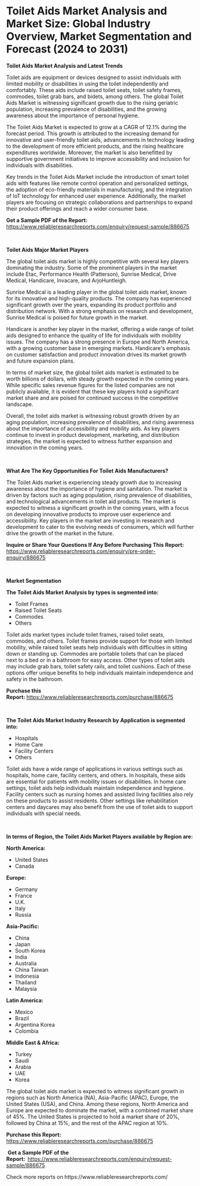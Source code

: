 <p><h1>Toilet Aids Market Analysis and Market Size: Global Industry Overview, Market Segmentation and Forecast (2024 to 2031)</h1></p><p><strong>Toilet Aids Market Analysis and Latest Trends</strong></p>
<p><p>Toilet aids are equipment or devices designed to assist individuals with limited mobility or disabilities in using the toilet independently and comfortably. These aids include raised toilet seats, toilet safety frames, commodes, toilet grab bars, and bidets, among others. The global Toilet Aids Market is witnessing significant growth due to the rising geriatric population, increasing prevalence of disabilities, and the growing awareness about the importance of personal hygiene.</p><p>The Toilet Aids Market is expected to grow at a CAGR of 12.1% during the forecast period. This growth is attributed to the increasing demand for innovative and user-friendly toilet aids, advancements in technology leading to the development of more efficient products, and the rising healthcare expenditures worldwide. Moreover, the market is also benefitted by supportive government initiatives to improve accessibility and inclusion for individuals with disabilities.</p><p>Key trends in the Toilet Aids Market include the introduction of smart toilet aids with features like remote control operation and personalized settings, the adoption of eco-friendly materials in manufacturing, and the integration of IoT technology for enhanced user experience. Additionally, the market players are focusing on strategic collaborations and partnerships to expand their product offerings and reach a wider consumer base.</p></p>
<p><strong>Get a Sample PDF of the Report:&nbsp;</strong> <a href="https://www.reliableresearchreports.com/enquiry/request-sample/886675">https://www.reliableresearchreports.com/enquiry/request-sample/886675</a></p>
<p>&nbsp;</p>
<p><strong>Toilet Aids Major Market Players</strong></p>
<p><p>The global toilet aids market is highly competitive with several key players dominating the industry. Some of the prominent players in the market include Etac, Performance Health (Patterson), Sunrise Medical, Drive Medical, Handicare, Invacare, and ArjoHuntleigh.</p><p>Sunrise Medical is a leading player in the global toilet aids market, known for its innovative and high-quality products. The company has experienced significant growth over the years, expanding its product portfolio and distribution network. With a strong emphasis on research and development, Sunrise Medical is poised for future growth in the market.</p><p>Handicare is another key player in the market, offering a wide range of toilet aids designed to enhance the quality of life for individuals with mobility issues. The company has a strong presence in Europe and North America, with a growing customer base in emerging markets. Handicare's emphasis on customer satisfaction and product innovation drives its market growth and future expansion plans.</p><p>In terms of market size, the global toilet aids market is estimated to be worth billions of dollars, with steady growth expected in the coming years. While specific sales revenue figures for the listed companies are not publicly available, it is evident that these key players hold a significant market share and are poised for continued success in the competitive landscape.</p><p>Overall, the toilet aids market is witnessing robust growth driven by an aging population, increasing prevalence of disabilities, and rising awareness about the importance of accessibility and mobility aids. As key players continue to invest in product development, marketing, and distribution strategies, the market is expected to witness further expansion and innovation in the coming years.</p></p>
<p>&nbsp;</p>
<p><strong>What Are The Key Opportunities For Toilet Aids Manufacturers?</strong></p>
<p><p>The Toilet Aids market is experiencing steady growth due to increasing awareness about the importance of hygiene and sanitation. The market is driven by factors such as aging population, rising prevalence of disabilities, and technological advancements in toilet aid products. The market is expected to witness a significant growth in the coming years, with a focus on developing innovative products to improve user experience and accessibility. Key players in the market are investing in research and development to cater to the evolving needs of consumers, which will further drive the growth of the market in the future.</p></p>
<p><strong>Inquire or Share Your Questions If Any Before Purchasing This Report:</strong> <a href="https://www.reliableresearchreports.com/enquiry/pre-order-enquiry/886675">https://www.reliableresearchreports.com/enquiry/pre-order-enquiry/886675</a></p>
<p>&nbsp;</p>
<p><strong>Market Segmentation</strong></p>
<p><strong>The Toilet Aids Market Analysis by types is segmented into:</strong></p>
<p><ul><li>Toilet Frames</li><li>Raised Toilet Seats</li><li>Commodes</li><li>Others</li></ul></p>
<p><p>Toilet aids market types include toilet frames, raised toilet seats, commodes, and others. Toilet frames provide support for those with limited mobility, while raised toilet seats help individuals with difficulties in sitting down or standing up. Commodes are portable toilets that can be placed next to a bed or in a bathroom for easy access. Other types of toilet aids may include grab bars, toilet safety rails, and toilet cushions. Each of these options offer unique benefits to help individuals maintain independence and safety in the bathroom.</p></p>
<p><strong>Purchase this Report:&nbsp;</strong><a href="https://www.reliableresearchreports.com/purchase/886675">https://www.reliableresearchreports.com/purchase/886675</a></p>
<p>&nbsp;</p>
<p><strong>The Toilet Aids Market Industry Research by Application is segmented into:</strong></p>
<p><ul><li>Hospitals</li><li>Home Care</li><li>Facility Centers</li><li>Others</li></ul></p>
<p><p>Toilet aids have a wide range of applications in various settings such as hospitals, home care, facility centers, and others. In hospitals, these aids are essential for patients with mobility issues or disabilities. In home care settings, toilet aids help individuals maintain independence and hygiene. Facility centers such as nursing homes and assisted living facilities also rely on these products to assist residents. Other settings like rehabilitation centers and daycares may also benefit from the use of toilet aids to support individuals with special needs.</p></p>
<p>&nbsp;</p>
<p><strong>In terms of Region, the Toilet Aids Market Players available by Region are:</strong></p>
<p>
    <p> <strong> North America: </strong>
        <ul>
            <li>United States</li>
            <li>Canada</li>
        </ul>
        </p> 
    <p> <strong> Europe: </strong>
        <ul>
            <li>Germany</li>
            <li>France</li>
            <li>U.K.</li>
            <li>Italy</li>
            <li>Russia</li>
        </ul>
        </p> 
    <p> <strong> Asia-Pacific: </strong>
        <ul>
            <li>China</li>
            <li>Japan</li>
            <li>South Korea</li>
            <li>India</li>
            <li>Australia</li>
            <li>China Taiwan</li>
            <li>Indonesia</li>
            <li>Thailand</li>
            <li>Malaysia</li>
        </ul>
        </p> 
    <p> <strong> Latin America: </strong>
        <ul>
            <li>Mexico</li>
            <li>Brazil</li>
            <li>Argentina Korea</li>
            <li>Colombia</li>
        </ul>
        </p> 
    <p> <strong> Middle East & Africa: </strong>
        <ul>
            <li>Turkey</li>
            <li>Saudi</li>
            <li>Arabia</li>
            <li>UAE</li>
            <li>Korea</li>
        </ul>
    </p>
    </p>
<p><p>The global toilet aids market is expected to witness significant growth in regions such as North America (NA), Asia-Pacific (APAC), Europe, the United States (USA), and China. Among these regions, North America and Europe are expected to dominate the market, with a combined market share of 45%. The United States is projected to hold a market share of 20%, followed by China at 15%, and the rest of the APAC region at 10%.</p></p>
<p><strong>Purchase this Report: </strong><a href="https://www.reliableresearchreports.com/purchase/886675">https://www.reliableresearchreports.com/purchase/886675</a></p>
<p>&nbsp;<strong>Get a Sample PDF of the Report:&nbsp;&nbsp;</strong><a href="https://www.reliableresearchreports.com/enquiry/request-sample/886675">https://www.reliableresearchreports.com/enquiry/request-sample/886675</a></p>
<p><strong></strong></p>
<p>Check more reports on https://www.reliableresearchreports.com/</p>